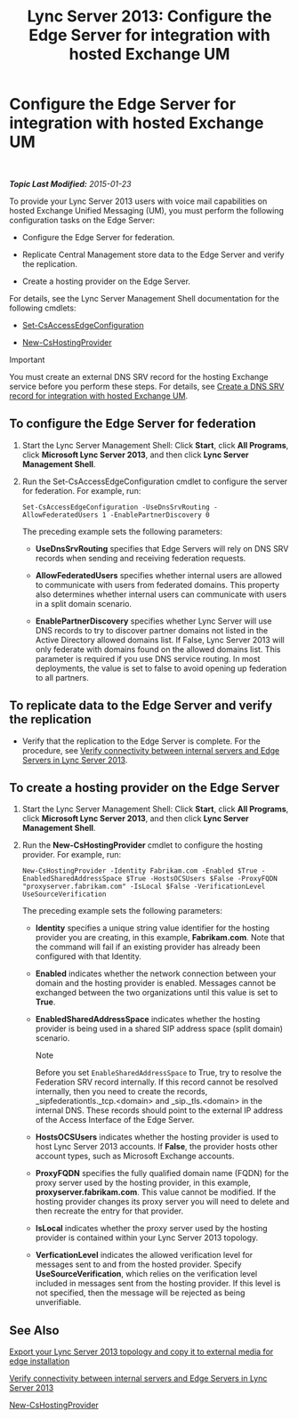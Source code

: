 ﻿---
title: 'Lync Server 2013: Configure the Edge Server for integration with hosted Exchange UM'
TOCTitle: Configure the Edge Server for integration with hosted Exchange UM
ms:assetid: ede3f2f9-f412-418e-a705-8d8ec98176c5
ms:mtpsurl: https://technet.microsoft.com/en-us/library/Gg399075(v=OCS.15)
ms:contentKeyID: 48185745
ms.date: 01/24/2015
mtps_version: v=OCS.15
---

<div data-xmlns="http://www.w3.org/1999/xhtml">

<div class="topic" data-xmlns="http://www.w3.org/1999/xhtml" data-msxsl="urn:schemas-microsoft-com:xslt" data-cs="http://msdn.microsoft.com/en-us/">

<div data-asp="http://msdn2.microsoft.com/asp">

# Configure the Edge Server for integration with hosted Exchange UM

</div>

<div id="mainSection">

<div id="mainBody">

<span> </span>

_**Topic Last Modified:** 2015-01-23_

To provide your Lync Server 2013 users with voice mail capabilities on hosted Exchange Unified Messaging (UM), you must perform the following configuration tasks on the Edge Server:

  - Configure the Edge Server for federation.

  - Replicate Central Management store data to the Edge Server and verify the replication.

  - Create a hosting provider on the Edge Server.

For details, see the Lync Server Management Shell documentation for the following cmdlets:

  - [Set-CsAccessEdgeConfiguration](https://docs.microsoft.com/en-us/powershell/module/skype/Set-CsAccessEdgeConfiguration)

  - [New-CsHostingProvider](new-cshostingprovider.md)

<div>


> [!IMPORTANT]
> You must create an external DNS SRV record for the hosting Exchange service before you perform these steps. For details, see <A href="lync-server-2013-create-a-dns-srv-record-for-integration-with-hosted-exchange-um.md">Create a DNS SRV record for integration with hosted Exchange UM</A>.



</div>

<div>

## To configure the Edge Server for federation

1.  Start the Lync Server Management Shell: Click **Start**, click **All Programs**, click **Microsoft Lync Server 2013**, and then click **Lync Server Management Shell**.

2.  Run the Set-CsAccessEdgeConfiguration cmdlet to configure the server for federation. For example, run:
    
        Set-CsAccessEdgeConfiguration -UseDnsSrvRouting -AllowFederatedUsers 1 -EnablePartnerDiscovery 0
    
    The preceding example sets the following parameters:
    
      - **UseDnsSrvRouting** specifies that Edge Servers will rely on DNS SRV records when sending and receiving federation requests.
    
      - **AllowFederatedUsers** specifies whether internal users are allowed to communicate with users from federated domains. This property also determines whether internal users can communicate with users in a split domain scenario.
    
      - **EnablePartnerDiscovery** specifies whether Lync Server will use DNS records to try to discover partner domains not listed in the Active Directory allowed domains list. If False, Lync Server 2013 will only federate with domains found on the allowed domains list. This parameter is required if you use DNS service routing. In most deployments, the value is set to false to avoid opening up federation to all partners.

</div>

<div>

## To replicate data to the Edge Server and verify the replication

  - Verify that the replication to the Edge Server is complete. For the procedure, see [Verify connectivity between internal servers and Edge Servers in Lync Server 2013](lync-server-2013-verify-connectivity-between-internal-servers-and-edge-servers.md).

</div>

<div>

## To create a hosting provider on the Edge Server

1.  Start the Lync Server Management Shell: Click **Start**, click **All Programs**, click **Microsoft Lync Server 2013**, and then click **Lync Server Management Shell**.

2.  Run the **New-CsHostingProvider** cmdlet to configure the hosting provider. For example, run:
    
        New-CsHostingProvider -Identity Fabrikam.com -Enabled $True -EnabledSharedAddressSpace $True -HostsOCSUsers $False -ProxyFQDN "proxyserver.fabrikam.com" -IsLocal $False -VerificationLevel UseSourceVerification
    
    The preceding example sets the following parameters:
    
      - **Identity** specifies a unique string value identifier for the hosting provider you are creating, in this example, **Fabrikam.com**. Note that the command will fail if an existing provider has already been configured with that Identity.
    
      - **Enabled** indicates whether the network connection between your domain and the hosting provider is enabled. Messages cannot be exchanged between the two organizations until this value is set to **True**.
    
      - **EnabledSharedAddressSpace** indicates whether the hosting provider is being used in a shared SIP address space (split domain) scenario.
        
        <div>
        

        > [!NOTE]
        > Before you set <CODE>EnableSharedAddressSpace</CODE> to True, try to resolve the Federation SRV record internally. If this record cannot be resolved internally, then you need to create the records, _sipfederationtls._tcp.&lt;domain&gt; and _sip._tls.&lt;domain&gt; in the internal DNS. These records should point to the external IP address of the Access Interface of the Edge Server.

        
        </div>
    
      - **HostsOCSUsers** indicates whether the hosting provider is used to host Lync Server 2013 accounts. If **False**, the provider hosts other account types, such as Microsoft Exchange accounts.
    
      - **ProxyFQDN** specifies the fully qualified domain name (FQDN) for the proxy server used by the hosting provider, in this example, **proxyserver.fabrikam.com**. This value cannot be modified. If the hosting provider changes its proxy server you will need to delete and then recreate the entry for that provider.
    
      - **IsLocal** indicates whether the proxy server used by the hosting provider is contained within your Lync Server 2013 topology.
    
      - **VerficationLevel** indicates the allowed verification level for messages sent to and from the hosted provider. Specify **UseSourceVerification**, which relies on the verification level included in messages sent from the hosting provider. If this level is not specified, then the message will be rejected as being unverifiable.

</div>

<div>

## See Also


[Export your Lync Server 2013 topology and copy it to external media for edge installation](lync-server-2013-export-your-topology-and-copy-it-to-external-media-for-edge-installation.md)  


[Verify connectivity between internal servers and Edge Servers in Lync Server 2013](lync-server-2013-verify-connectivity-between-internal-servers-and-edge-servers.md)  


[New-CsHostingProvider](new-cshostingprovider.md)  
  

</div>

</div>

<span> </span>

</div>

</div>

</div>

